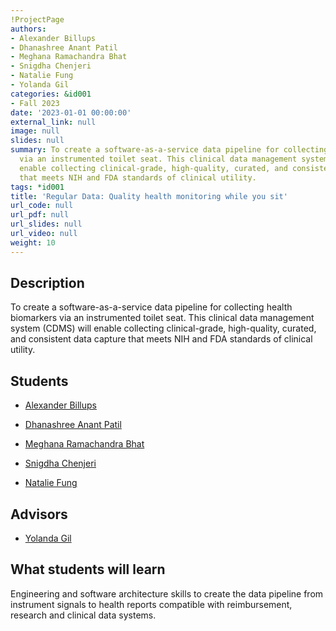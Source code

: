 ```yaml
---
!ProjectPage
authors:
- Alexander Billups
- Dhanashree Anant Patil
- Meghana Ramachandra Bhat
- Snigdha Chenjeri
- Natalie Fung
- Yolanda Gil
categories: &id001
- Fall 2023
date: '2023-01-01 00:00:00'
external_link: null
image: null
slides: null
summary: To create a software-as-a-service data pipeline for collecting health biomarkers
  via an instrumented toilet seat. This clinical data management system (CDMS) will
  enable collecting clinical-grade, high-quality, curated, and consistent data capture
  that meets NIH and FDA standards of clinical utility.
tags: *id001
title: 'Regular Data: Quality health monitoring while you sit'
url_code: null
url_pdf: null
url_slides: null
url_video: null
weight: 10
---
```

## Description

To create a software-as-a-service data pipeline for collecting health biomarkers via an instrumented toilet seat. This clinical data management system (CDMS) will enable collecting clinical-grade, high-quality, curated, and consistent data capture that meets NIH and FDA standards of clinical utility.





## Students

* [Alexander Billups](../../../author/alexander-billups)

* [Dhanashree Anant Patil](../../../author/dhanashree-anant-patil)

* [Meghana Ramachandra Bhat](../../../author/meghana-ramachandra-bhat)

* [Snigdha Chenjeri](../../../author/snigdha-chenjeri)

* [Natalie Fung](../../../author/natalie-fung)

## Advisors

* [Yolanda Gil](../../../author/yolanda-gil)

## What students will learn

Engineering and software architecture skills to create the data pipeline from instrument signals to health reports compatible with reimbursement, research and clinical data systems.